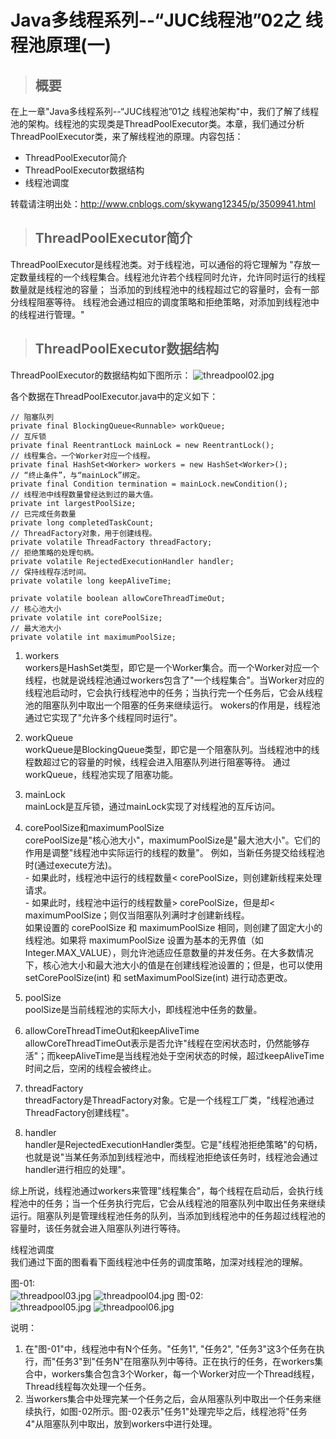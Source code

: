 # Java多线程系列--“JUC线程池”02之 线程池原理(一)

>## 概要
在上一章"Java多线程系列--“JUC线程池”01之 线程池架构"中，我们了解了线程池的架构。线程池的实现类是ThreadPoolExecutor类。本章，我们通过分析ThreadPoolExecutor类，来了解线程池的原理。内容包括：
-   ThreadPoolExecutor简介
-   ThreadPoolExecutor数据结构
-   线程池调度

转载请注明出处：http://www.cnblogs.com/skywang12345/p/3509941.html

 

>## ThreadPoolExecutor简介
ThreadPoolExecutor是线程池类。对于线程池，可以通俗的将它理解为
"存放一定数量线程的一个线程集合。线程池允许若个线程同时允许，允许同时运行的线程数量就是线程池的容量；
当添加的到线程池中的线程超过它的容量时，会有一部分线程阻塞等待。
线程池会通过相应的调度策略和拒绝策略，对添加到线程池中的线程进行管理。"

 

>## ThreadPoolExecutor数据结构
ThreadPoolExecutor的数据结构如下图所示：
![threadpool02.jpg](test/resource/threadpool02.jpg)


各个数据在ThreadPoolExecutor.java中的定义如下：

```
// 阻塞队列 
private final BlockingQueue<Runnable> workQueue;
// 互斥锁
private final ReentrantLock mainLock = new ReentrantLock();
// 线程集合。一个Worker对应一个线程。
private final HashSet<Worker> workers = new HashSet<Worker>();
// “终止条件”，与“mainLock”绑定。
private final Condition termination = mainLock.newCondition();
// 线程池中线程数量曾经达到过的最大值。
private int largestPoolSize;
// 已完成任务数量
private long completedTaskCount;
// ThreadFactory对象，用于创建线程。
private volatile ThreadFactory threadFactory;
// 拒绝策略的处理句柄。
private volatile RejectedExecutionHandler handler;
// 保持线程存活时间。
private volatile long keepAliveTime;

private volatile boolean allowCoreThreadTimeOut;
// 核心池大小
private volatile int corePoolSize;
// 最大池大小
private volatile int maximumPoolSize;
```


1. workers    
    workers是HashSet<Work>类型，即它是一个Worker集合。而一个Worker对应一个线程，也就是说线程池通过workers包含了"一个线程集合"。当Worker对应的线程池启动时，它会执行线程池中的任务；当执行完一个任务后，它会从线程池的阻塞队列中取出一个阻塞的任务来继续运行。
    wokers的作用是，线程池通过它实现了"允许多个线程同时运行"。

2. workQueue    
    workQueue是BlockingQueue类型，即它是一个阻塞队列。当线程池中的线程数超过它的容量的时候，线程会进入阻塞队列进行阻塞等待。
    通过workQueue，线程池实现了阻塞功能。

3. mainLock    
    mainLock是互斥锁，通过mainLock实现了对线程池的互斥访问。

4. corePoolSize和maximumPoolSize    
    corePoolSize是"核心池大小"，maximumPoolSize是"最大池大小"。它们的作用是调整"线程池中实际运行的线程的数量"。
    例如，当新任务提交给线程池时(通过execute方法)。     
          - 如果此时，线程池中运行的线程数量< corePoolSize，则创建新线程来处理请求。     
          - 如果此时，线程池中运行的线程数量> corePoolSize，但是却< maximumPoolSize；则仅当阻塞队列满时才创建新线程。     
          如果设置的 corePoolSize 和 maximumPoolSize 相同，则创建了固定大小的线程池。如果将 maximumPoolSize 设置为基本的无界值（如 Integer.MAX_VALUE），则允许池适应任意数量的并发任务。在大多数情况下，核心池大小和最大池大小的值是在创建线程池设置的；但是，也可以使用 setCorePoolSize(int) 和 setMaximumPoolSize(int) 进行动态更改。     

5. poolSize    
    poolSize是当前线程池的实际大小，即线程池中任务的数量。

6. allowCoreThreadTimeOut和keepAliveTime    
    allowCoreThreadTimeOut表示是否允许"线程在空闲状态时，仍然能够存活"；而keepAliveTime是当线程池处于空闲状态的时候，超过keepAliveTime时间之后，空闲的线程会被终止。

7. threadFactory    
    threadFactory是ThreadFactory对象。它是一个线程工厂类，"线程池通过ThreadFactory创建线程"。

8. handler    
    handler是RejectedExecutionHandler类型。它是"线程池拒绝策略"的句柄，也就是说"当某任务添加到线程池中，而线程池拒绝该任务时，线程池会通过handler进行相应的处理"。

 

综上所说，线程池通过workers来管理"线程集合"，每个线程在启动后，会执行线程池中的任务；当一个任务执行完后，它会从线程池的阻塞队列中取出任务来继续运行。阻塞队列是管理线程池任务的队列，当添加到线程池中的任务超过线程池的容量时，该任务就会进入阻塞队列进行等待。

 

线程池调度    
我们通过下面的图看看下面线程池中任务的调度策略，加深对线程池的理解。    

图-01:    
![threadpool03.jpg](test/resource/threadpool03.jpg)
![threadpool04.jpg](test/resource/threadpool04.jpg)
图-02:    
![threadpool05.jpg](test/resource/threadpool05.jpg)
![threadpool06.jpg](test/resource/threadpool06.jpg)

说明：    
1.   在"图-01"中，线程池中有N个任务。"任务1", "任务2", "任务3"这3个任务在执行，而"任务3"到"任务N"在阻塞队列中等待。正在执行的任务，在workers集合中，workers集合包含3个Worker，每一个Worker对应一个Thread线程，Thread线程每次处理一个任务。
2.   当workers集合中处理完某一个任务之后，会从阻塞队列中取出一个任务来继续执行，如图-02所示。图-02表示"任务1"处理完毕之后，线程池将"任务4"从阻塞队列中取出，放到workers中进行处理。